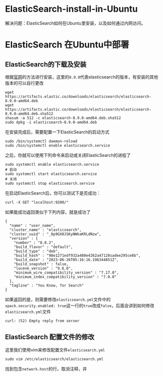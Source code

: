 # ElasticSearch-install-in-Ubuntu
解决问题：ElasticSearch如何在Ubuntu里安装，以及如何通过内网访问。

# ElasticSearch 在Ubuntu中部署
## ElasticSearch的下载及安装
根据[官网](https://www.elastic.co/guide/en/elasticsearch/reference/8.9/deb.html#deb-repo)的方法进行安装，这里的`8.9.0`代表elasticsearch的版本，有安装的其他版本的可以自行更改
```$
wget https://artifacts.elastic.co/downloads/elasticsearch/elasticsearch-8.9.0-amd64.deb
wget https://artifacts.elastic.co/downloads/elasticsearch/elasticsearch-8.9.0-amd64.deb.sha512
shasum -a 512 -c elasticsearch-8.9.0-amd64.deb.sha512 
sudo dpkg -i elasticsearch-8.9.0-amd64.deb
```

在安装完成后，需要配置一下ElasticSearch的启动方式
```$
sudo /bin/systemctl daemon-reload
sudo /bin/systemctl enable elasticsearch.service
```

之后，你就可以使用下列命令来启动或关闭ElasticSearch的进程了
```
sudo systemctl enable elasticsearch.service
# 启动
sudo systemctl start elasticsearch.service
# 关闭
sudo systemctl stop elasticsearch.service
```

在启动ElasticSearch后，你可以测试下是否成功：
```
curl -X GET "localhost:9200/"
```
如果能成功返回类似于下列内容，就是成功了
```
{
  "name" : "user_name",
  "cluster_name" : "elasticsearch",
  "cluster_uuid" : "_8p9GX0JSKyNWkaKRLdNzw",
  "version" : {
    "number" : "8.8.2",
    "build_flavor" : "default",
    "build_type" : "deb",
    "build_hash" : "98e1271edf932a480e4262a47128sadee295ce6b",
    "build_date" : "2023-06-26T05:16:16.196344851Z",
    "build_snapshot" : false,
    "lucene_version" : "9.6.0",
    "minimum_wire_compatibility_version" : "7.17.0",
    "minimum_index_compatibility_version" : "7.0.0"
  },
  "tagline" : "You Know, for Search"
}
```
如果返回的是，则需要修改`elasticsearch.yml`文件中的`xpack.security.enabled: true`这一行的`true`改成`false`，后面会讲到如何修改`elasticsearch.yml`文件
```
curl: (52) Empty reply from server
```

## ElasticSearch 配置文件的修改
这里我们使用vim来修改配置文件`elasticsearch.yml`
```
sudo vim /etc/elasticsearch/elasticsearch.yml
```
找到包含`network.host`的行，取消注释，并
